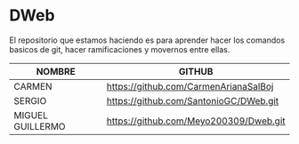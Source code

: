 # DWeb
El repositorio que estamos haciendo es para aprender hacer los comandos basicos de git, hacer ramificaciones y movernos entre ellas.

|       NOMBRE        |                GITHUB                  |
|---------------------|----------------------------------------|
| CARMEN              | https://github.com/CarmenArianaSalBoj  |
| SERGIO              | https://github.com/SantonioGC/DWeb.git |
| MIGUEL GUILLERMO    | https://github.com/Meyo200309/Dweb.git |
